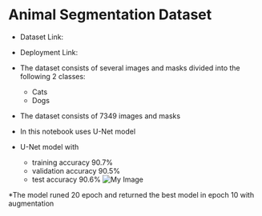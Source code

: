 # Animal Segmentation Dataset 
* Dataset Link:

* Deployment Link:

* The dataset consists of several images  and masks divided into the following 2 classes:
  - Cats
  - Dogs
* The dataset consists of 7349 images and masks
* In this notebook uses U-Net model

* U-Net model with
  - training accuracy 90.7%
  - validation accuracy 90.5%
  - test accuracy 90.6%
![My Image](https://lmb.informatik.uni-freiburg.de/people/ronneber/u-net/u-net-architecture.png)

*The model runed 20 epoch and returned the best model in epoch 10 with augmentation
  

 
